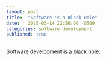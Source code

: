 ```yaml
---
layout: post
title:  "Software is a Black Hole"
date:   2025-03-14 22:56:00 -0500
categories: software development
published: true
---
```


Software development is a black hole.
